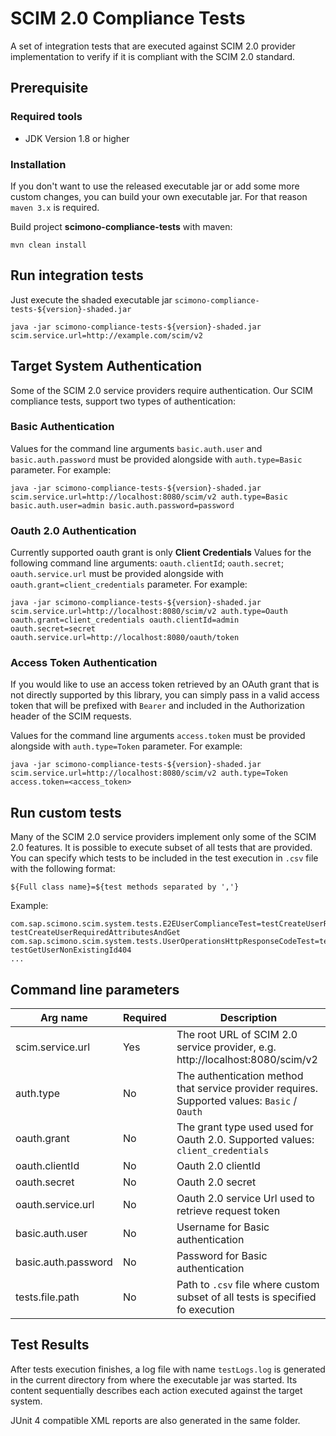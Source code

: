 # SCIM 2.0 Compliance Tests

A set of integration tests that are executed against SCIM 2.0 provider implementation to verify if it is compliant with the SCIM 2.0 standard.

## Prerequisite

### Required tools
- JDK Version 1.8 or higher

### Installation
If you don't want to use the released executable jar or add some more custom changes, you can build your own executable jar. For that reason `maven 3.x` is required.

Build project **scimono-compliance-tests** with maven:

```
mvn clean install
```

## Run integration tests

Just execute the shaded executable jar `scimono-compliance-tests-${version}-shaded.jar`

```
java -jar scimono-compliance-tests-${version}-shaded.jar scim.service.url=http://example.com/scim/v2
```

## Target System Authentication

Some of the SCIM 2.0 service providers require authentication. Our SCIM compliance tests, support two types of authentication:
### Basic Authentication

Values for the command line arguments  `basic.auth.user` and `basic.auth.password` must be provided alongside with `auth.type=Basic` parameter. For example:
```
java -jar scimono-compliance-tests-${version}-shaded.jar scim.service.url=http://localhost:8080/scim/v2 auth.type=Basic basic.auth.user=admin basic.auth.password=password
```

### Oauth 2.0 Authentication

Currently supported oauth grant is only **Client Credentials**
Values for the following command line arguments: `oauth.clientId`;  `oauth.secret`; `oauth.service.url` must be provided alongside with `oauth.grant=client_credentials` parameter. For example:

```
java -jar scimono-compliance-tests-${version}-shaded.jar scim.service.url=http://localhost:8080/scim/v2 auth.type=Oauth oauth.grant=client_credentials oauth.clientId=admin oauth.secret=secret oauth.service.url=http://localhost:8080/oauth/token
```

### Access Token Authentication

If you would like to use an access token retrieved by an OAuth grant that is not directly supported by this library, you can simply pass in a valid access token that will be prefixed with `Bearer` and included in the Authorization header of the SCIM requests.   

Values for the command line arguments  `access.token` must be provided alongside with `auth.type=Token` parameter. For example:
```
java -jar scimono-compliance-tests-${version}-shaded.jar scim.service.url=http://localhost:8080/scim/v2 auth.type=Token access.token=<access_token>
```

## Run custom tests

Many of the SCIM 2.0 service providers implement only some of the SCIM 2.0 features. It is possible to execute subset of all tests that are provided. You can specify which tests to be included in the test execution in `.csv` file with the following format:
```
${Full class name}=${test methods separated by ','}
```

Example:
```csv
com.sap.scimono.scim.system.tests.E2EUserComplianceTest=testCreateUserRequiredAttributes, testCreateUserRequiredAttributesAndGet
com.sap.scimono.scim.system.tests.UserOperationsHttpResponseCodeTest=testGetUser200, testGetUserNonExistingId404
...
```


## Command line parameters

| Arg name | Required | Description |
| --- | --- | --- |
| scim.service.url  |  Yes |  The root URL of SCIM 2.0 service provider, e.g. http://localhost:8080/scim/v2
| auth.type  |  No |  The authentication method that service provider requires. Supported values: `Basic` / `Oauth`
| oauth.grant  | No  | The grant type used used for Oauth 2.0. Supported values: `client_credentials`
| oauth.clientId  | No  | Oauth 2.0 clientId  |
| oauth.secret  | No  | Oauth 2.0 secret  |
| oauth.service.url  | No  | Oauth 2.0 service Url used to retrieve request token  |
| basic.auth.user  | No  | Username for Basic authentication  |
| basic.auth.password  | No  | Password for Basic authentication  |
| tests.file.path  | No  | Path to `.csv` file where custom subset of all tests is specified fo execution  |

## Test Results

After tests execution finishes, a log file with name `testLogs.log` is generated in the current directory from where the executable jar was started. Its content sequentially describes each action executed against the target system.

JUnit 4 compatible XML reports are also generated in the same folder.